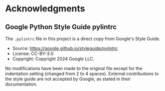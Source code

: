 # Acknowledgments

## Google Python Style Guide pylintrc

The `.pylintrc` file in this project is a direct copy from Google's Style Guide.

- Source: https://google.github.io/styleguide/pylintrc
- License: CC-BY-3.0
- Copyright: Copyright 2024 Google LLC.

No modifications have been made to the original file except for the indentation setting (changed from 2 to 4 spaces).
External contributions to the style guide are not accepted by Google, as stated in their documentation.

